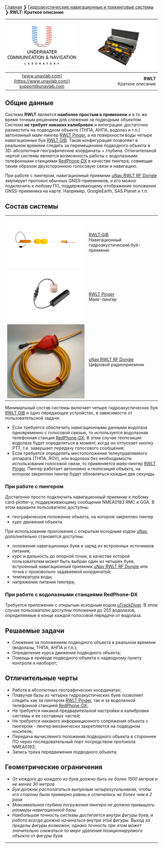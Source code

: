 [Главная](/README_RU) ❯ [Гидроакустические навигационные и трекинговые системы](/navigation_and_tracking_systems_ru) ❯ **RWLT: Краткое описание**

<div style="page-break-after: always;"></div>

| ![logo](/documentation/sm_logo.png) | ![RWLT_Pack](/documentation/rwlt_pack_small.png) |
| :---: | ---: |
| [www.unavlab.com](https://www.unavlab.com/) <br/> [support@unavlab.com](mailto:support@unavlab.com) | **RWLT**<br/> Краткое описание |

<div style="page-break-after: always;"></div>

## Общие данные
Система **RWLT** является **наиболее простым в применени** и в то же время точным решением для слежения за подводным объектом. Система **не требует никаких калибровок** и интеграции: достаточно разместить на подводном объекте (ТНПА, АНПА, водолаз и т.п.) автономный маяк-пингер [RWLT Pinger](RWLT_Pinger_Specification_ru.md), а на поверхности воды четыре навигационных буя [RWLT GIB](RWLT_GIB_Specification_ru.md). Такая конфигурация позволяет в реальном времени следить за перемещением подводного объекта в 3D: абсолютные географические координаты + глубина. 
Отличительной чертой системы является возможность работы с водолазными телефонными станциями [RedPhone-DX](https://docs.unavlab.com/documentation/RU/RedPhone/RedPhone_DX_Specification_ru.html) в качестве пингера, совмещая таким образом двухстороннюю голосовую связи и навигацию.

При работе с пингером, навигационный приемник [uNav RWLT RF Dongle](RWLT_RF_Dongle_Specification_ru.md) эмулирует протокол обычных GNSS-приемников, и его можно подключить к любому ПО, поддерживающему отображение положения GNSS-приемника на карте. Например, GoogleEarth, SAS.Planet и т.п.

<div style="page-break-after: always;"></div>

## Состав системы

|  |  |
| :---: | :--- |
| ![RWLT GIB](/documentation/rwlt_gib_h_small.png) | [RWLT GIB](RWLT_GIB_Specification_ru.md) <br/> Навигационный гидроакустический буй-приемник |
| ![RWLT Pinger](/documentation/dev_big_wbat_li_small.png) | [RWLT Pinger](RWLT_Pinger_Specification_ru.md) <br/> Маяк-пингер |
| ![RWLT RF dongle](/documentation/uNav_rf_dongle.png) | [uNav RWLT RF Dongle](RWLT_RF_Dongle_Specification_ru.md) <br/> Цифровой радиоприемник |

Минимальный состав системы включает четыре гидроакустических буя [RWLT GIB](RWLT_GIB_Specification_ru.md) и одно передающее устройство, в зависимости от пользовательской задачи:
* Если требуется обеспечить навигационными данными водолаза одновременно с голосовой связью, то используется водолазная телефонная станция [RedPhone-DX](https://docs.unavlab.com/documentation/RU/RedPhone/RedPhone_DX_Specification_ru.html); В этом случае геопозиция водолаза будет определяться в момент, когда он отпускает кнопку PTT, т.е. завершает передачу голосового сообщения;
* Если требуется определять местоположение телеуправляемого аппарата (ТНПА, ROV), или водолаза без необходимости использования голосовой связи, то применяется маяк-пингер [RWLT Pinger](RWLT_Pinger_Specification_ru.md). Пингер работает автономно и геопозиция объекта, на котором закреплен пингер будет обновляться каждые две секунды.

### При работе с пингером 

Достаточно просто подключить навигационный приемник к любому card-plotter-у, поддерживающему сообщения NMEA0183 RMC и GGA. В этом варианте пользователю доступны:
- географическое положение объекта, на котором закреплен пингер
- курс движения объекта

При использовании приложения с открытым исходным кодом [uNav](https://github.com/ucnl/uNav/releases/download/1.0/uNav.zip), дополнительно становятся доступны:
- положения навигационных буев и заряд их встроенных источников питания;
- курс и дальность до опорной точки, в качестве которой пользователем может быть выбран один из четырех буев, встроенный навигационный приемник [uNav RWLT RF Dongle](RWLT_RF_Dongle_Specification_ru.md) или точка с произвольно задаваемой координатой;
- температура воды;
- напряжение питания пингера;

### При работе с водолазными станциями RedPhone-DX

Требуется приложение с открытым исходным кодом [uTrackDiver](https://github.com/ucnl/uTrack/releases/download/beta/uTrackDiver.zip). В этом случае пользователю доступны положения до 255 водолазов, определяемые в конце каждой голосовой передачи от водолаза. 


<div style="page-break-after: always;"></div>

## Решаемые задачи
* Слежение за положением подводного объекта в реальном времени (водолазы, ТНПА, АНПА и т.п.);
* Определение курса движения подводного объекта;
* Помощь в приводе подводного объекта к надводному пункту контроля и наоборот;

<div style="page-break-after: always;"></div>

## Отличительные черты
* Работа в абсолютных географических координатах;
* Плавучая базы из четырех гидроакустических буев позволяет следить как за пингером [RWLT Pinger](RWLT_Pinger_Specification_ru.md), так и за водолазной телефонной станцией [RedPhone-DX](https://docs.unavlab.com/documentation/RU/RedPhone/RedPhone_DX_Specification_ru.html);
* Не требуется никакой предварительной настройки и калибровки системы и ее составных частей;
* Не требуется никакого информационного сопряжения объекта с пингером - пингер механически закрепляется на подводном носителе;
* Передача вычисленнго положения подводного объекта в стороннее ПО через последовательный порт посредством протокола NMEA0183;
* Запись трека передвижения подводного объекта;

<div style="page-break-after: always;"></div>

## Геометрические ограничения
* _От каждого до каждого из буев должно быть не более 1500 метров и не менее 30 метров_
* _Буи должны располагаться выпуклым четырехугольником, чтобы его стороны были примерно равны и отличались не более чем в 2 раза_
* _Максимальная глубина погружения пингера не должна превышать размеры навигационной базы_
* _Наибольшая точность системы достигается внутри фигуры буев, и работа всегда должна начинаться внутри этой фигуры. Выход за пределы фигуры возможен, однако точность при этом может значительно снижаться по мере удаления позиционируемого объекта от фигуры буев_

<div style="page-break-after: always;"></div>

_________  

